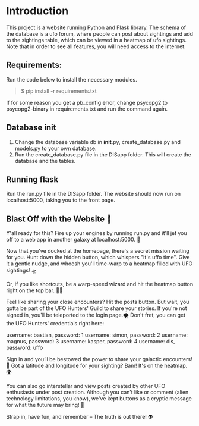 # Introduction
This project is a website running Python and Flask library.
The schema of the database is a ufo forum, where people can post about sightings and add to the sightings table, which can be viewed in a heatmap of ufo sightings. Note that in order to see all features, you will need access to the internet.



## Requirements:
Run the code below to install the necessary modules.

>$ pip install -r requirements.txt

If for some reason you get a pb_config error, change psycopg2 to psycopg2-binary in requirements.txt and run the
command again.


## Database init
1. Change the database variable db in __init__.py, create_database.py and models.py to your own database.
2. Run the create_database.py file in the DISapp folder. This will create the database and the tables.


## Running flask
Run the run.py file in the DISapp folder. The website should now run on localhost:5000, taking you to the front page.


## Blast Off with the Website 🚀
Y'all ready for this? Fire up your engines by running run.py and it'll jet you off to a web app in another galaxy at localhost:5000. 🌌

Now that you've docked at the homepage, there's a secret mission waiting for you. Hunt down the hidden button, which whispers "It's uffo time". Give it a gentle nudge, and whoosh you'll time-warp to a heatmap filled with UFO sightings! 🛸

Or, if you like shortcuts, be a warp-speed wizard and hit the heatmap button right on the top bar. 🧙‍♂️

Feel like sharing your close encounters? Hit the posts button. But wait, you gotta be part of the UFO Hunters' Guild to share your stories. If you're not signed in, you'll be teleported to the login page.🌪️ Don't fret, you can get the UFO Hunters' credentials right here:

username: bastian, password: 1
username: simon, password: 2
username: magnus, password: 3
username: kasper, password: 4
username: dis, password: uffo

Sign in and you’ll be bestowed the power to share your galactic encounters! 🌠 Got a latitude and longitude for your sighting? Bam! It's on the heatmap. 🌍

You can also go interstellar and view posts created by other UFO enthusiasts under post creation. Although you can’t like or comment (alien technology limitations, you know), we've kept buttons as a cryptic message for what the future may bring! 🌟

Strap in, have fun, and remember – The truth is out there! 👽
